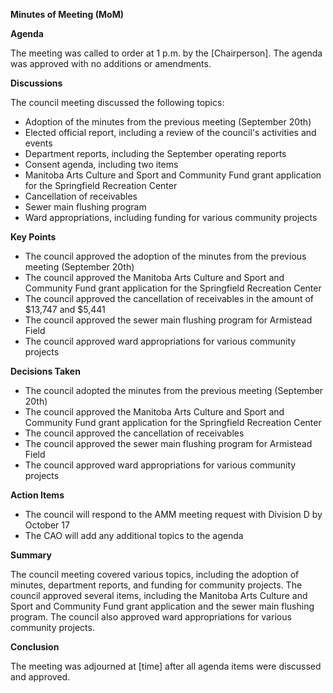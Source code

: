**Minutes of Meeting (MoM)**

**Agenda**

The meeting was called to order at 1 p.m. by the [Chairperson]. The agenda was approved with no additions or amendments.

**Discussions**

The council meeting discussed the following topics:

* Adoption of the minutes from the previous meeting (September 20th)
* Elected official report, including a review of the council's activities and events
* Department reports, including the September operating reports
* Consent agenda, including two items
* Manitoba Arts Culture and Sport and Community Fund grant application for the Springfield Recreation Center
* Cancellation of receivables
* Sewer main flushing program
* Ward appropriations, including funding for various community projects

**Key Points**

* The council approved the adoption of the minutes from the previous meeting (September 20th)
* The council approved the Manitoba Arts Culture and Sport and Community Fund grant application for the Springfield Recreation Center
* The council approved the cancellation of receivables in the amount of $13,747 and $5,441
* The council approved the sewer main flushing program for Armistead Field
* The council approved ward appropriations for various community projects

**Decisions Taken**

* The council adopted the minutes from the previous meeting (September 20th)
* The council approved the Manitoba Arts Culture and Sport and Community Fund grant application for the Springfield Recreation Center
* The council approved the cancellation of receivables
* The council approved the sewer main flushing program for Armistead Field
* The council approved ward appropriations for various community projects

**Action Items**

* The council will respond to the AMM meeting request with Division D by October 17
* The CAO will add any additional topics to the agenda

**Summary**

The council meeting covered various topics, including the adoption of minutes, department reports, and funding for community projects. The council approved several items, including the Manitoba Arts Culture and Sport and Community Fund grant application and the sewer main flushing program. The council also approved ward appropriations for various community projects.

**Conclusion**

The meeting was adjourned at [time] after all agenda items were discussed and approved.